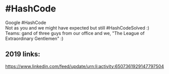 # #HashCode
Google #HashCode\
Not as you and we might have expected but still #HashCodeSolved :)\
Teams: gand of three guys from our office and we, "The League of Extraordinary Gentlemen" :)

## 2019 links:
https://www.linkedin.com/feed/update/urn:li:activity:6507361929147797504
